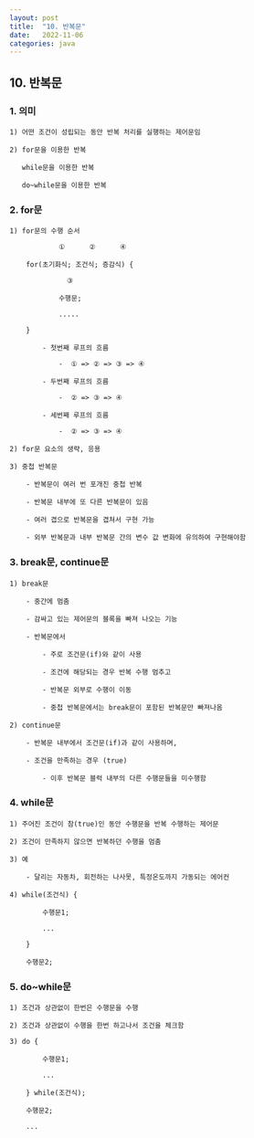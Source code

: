 ```yaml
---
layout: post
title:  "10. 반복문"
date:   2022-11-06
categories: java
---
```


## 10. 반복문

### 1. 의미

    1) 어떤 조건이 성립되는 동안 반복 처리를 실행하는 제어문임

    2) for문을 이용한 반복

       while문을 이용한 반복

       do~while문을 이용한 반복

### 2. for문 

    1) for문의 수행 순서 

                ①      ②      ④

        for(초기화식; 조건식; 증감식) {

                  ③  

                수행문;

                .....

        }      

            - 첫번째 루프의 흐름

                -  ① => ② => ③ => ④

            - 두번째 루프의 흐름

                -  ② => ③ => ④ 

            - 세번째 루프의 흐름

                -  ② => ③ => ④   

    2) for문 요소의 생략, 응용

    3) 중첩 반복문

        - 반복문이 여러 번 포개진 중첩 반복

        - 반복문 내부에 또 다른 반복문이 있음

        - 여러 겹으로 반복문을 겹쳐서 구현 가능

        - 외부 반복문과 내부 반복문 간의 변수 값 변화에 유의하여 구현해야함

### 3. break문, continue문

    1) break문

        - 중간에 멈춤

        - 감싸고 있는 제어문의 블록을 빠져 나오는 기능 

        - 반복문에서

            - 주로 조건문(if)와 같이 사용
            
            - 조건에 해당되는 경우 반복 수행 멈추고 

            - 반복문 외부로 수행이 이동

            - 중첩 반복문에서는 break문이 포함된 반복문만 빠져나옴

    2) continue문

        - 반복문 내부에서 조건문(if)과 같이 사용하며,

        - 조건을 만족하는 경우 (true)

            - 이후 반복문 블럭 내부의 다른 수행문들을 미수행함          

### 4. while문 

    1) 주어진 조건이 참(true)인 동안 수행문을 반복 수행하는 제어문

    2) 조건이 만족하지 않으면 반복하던 수행을 멈춤

    3) 예

        - 달리는 자동차, 회전하는 나사못, 특정온도까지 가동되는 에어컨

    4) while(조건식) {

            수행문1;

            ...

        }      

        수행문2; 

### 5. do~while문 

    1) 조건과 상관없이 한번은 수행문을 수행

    2) 조건과 상관없이 수행을 한번 하고나서 조건을 체크함

    3) do {

            수행문1;

            ...       

        } while(조건식);

        수행문2;  
        
        ...